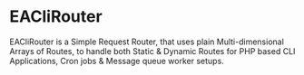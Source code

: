 # EACliRouter
EACliRouter is a Simple Request Router, that uses plain Multi-dimensional Arrays of Routes, to handle both Static &amp; Dynamic Routes for PHP based CLI Applications, Cron jobs &amp; Message queue worker setups.
